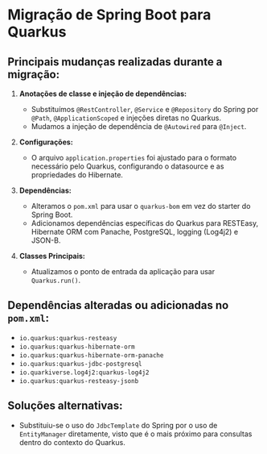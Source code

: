 # Migração de Spring Boot para Quarkus

## Principais mudanças realizadas durante a migração:

1. **Anotações de classe e injeção de dependências:**
    - Substituímos `@RestController`, `@Service` e `@Repository` do Spring por `@Path`, `@ApplicationScoped` e injeções diretas no Quarkus.
    - Mudamos a injeção de dependência de `@Autowired` para `@Inject`.

2. **Configurações:**
    - O arquivo `application.properties` foi ajustado para o formato necessário pelo Quarkus, configurando o datasource e as propriedades do Hibernate.

3. **Dependências:**
    - Alteramos o `pom.xml` para usar o `quarkus-bom` em vez do starter do Spring Boot.
    - Adicionamos dependências específicas do Quarkus para RESTEasy, Hibernate ORM com Panache, PostgreSQL, logging (Log4j2) e JSON-B.

4. **Classes Principais:**
    - Atualizamos o ponto de entrada da aplicação para usar `Quarkus.run()`.

## Dependências alteradas ou adicionadas no `pom.xml`:

- `io.quarkus:quarkus-resteasy`
- `io.quarkus:quarkus-hibernate-orm`
- `io.quarkus:quarkus-hibernate-orm-panache`
- `io.quarkus:quarkus-jdbc-postgresql`
- `io.quarkiverse.log4j2:quarkus-log4j2`
- `io.quarkus:quarkus-resteasy-jsonb`

## Soluções alternativas:
- Substituiu-se o uso do `JdbcTemplate` do Spring por o uso de `EntityManager` diretamente, visto que é o mais próximo para consultas dentro do contexto do Quarkus.
